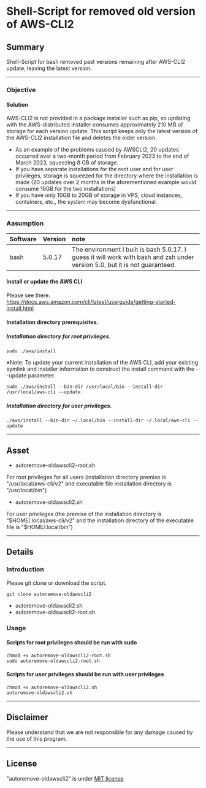 # Shell-Script for removed old version of AWS-CLI2


## Summary

Shell-Script for bash removed past versions remaining after AWS-CLI2 update, leaving the latest version.


----

### Objective

#### Solution


AWS-CLI2 is not provided in a package installer such as pip, so updating with the AWS-distributed installer consumes approximately 210 MB of storage for each version update.
This script keeps only the latest version of the AWS-CLI2 installation file and deletes the older version.

- As an example of the problems caused by AWSCLI2, 20 updates occurred over a two-month period from February 2023 to the end of March 2023, squeezing 8 GB of storage.
- If you have separate installations for the root user and for user privileges, storage is squeezed for the directory where the installation is made (20 updates over 2 months in the aforementioned example would consume 16GB for the two installations)
- If you have only 10GB to 20GB of storage in VPS, cloud instances, containers, etc., the system may become dysfunctional.


----

### Aasumption

| Software | Version | note |
| :----------- | :--------- | :--- |
| bash| 5.0.17|The environment I built is bash 5.0.17. I guess it will work with bash and zsh under version 5.0, but it is not guaranteed.|


#### Install or update the AWS CLI

Please see there.
https://docs.aws.amazon.com/cli/latest/userguide/getting-started-install.html


#### Installation directory prerequisites.


##### Installation directory for root privileges.

~~~~
sudo ./aws/install
~~~~

※Note: To update your current installation of the AWS CLI, add your existing symlink and installer information to construct the install command with the --update parameter.


~~~~
sudo ./aws/install --bin-dir /usr/local/bin --install-dir /usr/local/aws-cli --update
~~~~


##### Installation directory for user privileges.

~~~~
./aws/install --bin-dir ~/.local/bin --install-dir ~/.local/aws-cli --update
~~~~

----

## Asset

- autoremove-oldawscli2-root.sh

For root privileges for all users (installation directory premise is "/usr/local/aws-cli/v2" and executable file installation directory is "/usr/local/bin")


- autoremove-oldawscli2.sh

For user privileges (the premise of the installation directory is "$HOME/.local/aws-cli/v2" and the installation directory of the executable file is "$HOME/.local/bin")



----

## Details

### Introduction

Please git clone or download the script.

~~~~
git clone autoremove-oldawscli2
~~~~

- autoremove-oldawscli2.sh
- autoremove-oldawscli2-root.sh


### Usage

#### Scripts for root privileges should be run with sudo

~~~~
chmod +x autoremove-oldawscli2-root.sh
sudo autoremove-oldawscli2-root.sh
~~~~

#### Scripts for user privileges should be run with user privileges

~~~~
chmod +x autoremove-oldawscli2.sh
autoremove-oldawscli2.sh
~~~~

----

## Disclaimer

Please understand that we are not responsible for any damage caused by the use of this program.

----

## License

"autoremove-oldawscli2" is under [MIT license](https://en.wikipedia.org/wiki/MIT_License)


